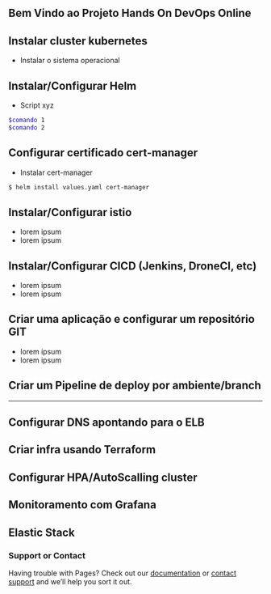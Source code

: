 ## Bem Vindo ao Projeto Hands On DevOps Online

## Instalar cluster kubernetes
- Instalar o sistema operacional

## Instalar/Configurar Helm
- Script xyz
```bash
$comando 1
$comando 2
```

## Configurar certificado cert-manager
- Instalar cert-manager
```bash
$ helm install values.yaml cert-manager
```

## Instalar/Configurar istio
- lorem ipsum
- lorem ipsum

## Instalar/Configurar CICD (Jenkins, DroneCI, etc)
- lorem ipsum
- lorem ipsum

## Criar uma aplicação e configurar um repositório GIT
- lorem ipsum
- lorem ipsum

## Criar um Pipeline de deploy por ambiente/branch
---
## Configurar DNS apontando para o ELB
## Criar infra usando Terraform
## Configurar HPA/AutoScalling cluster
## Monitoramento com Grafana
## Elastic Stack



### Support or Contact

Having trouble with Pages? Check out our [documentation](https://help.github.com/categories/github-pages-basics/) or [contact support](https://github.com/contact) and we’ll help you sort it out.
